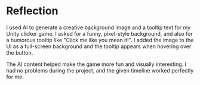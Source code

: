 # Reflection

I used AI to generate a creative background image and a tooltip text for my Unity clicker game. I asked for a funny, pixel-style background, and also for a humorous tooltip like "Click me like you mean it!". I added the image to the UI as a full-screen background and the tooltip appears when hovering over the button.

The AI content helped make the game more fun and visually interesting. I had no problems during the project, and the given timeline worked perfectly for me.
